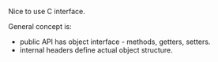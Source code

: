 Nice to use C interface.

General concept is:

- public API has object interface - methods, getters, setters.
- internal headers define actual object structure.